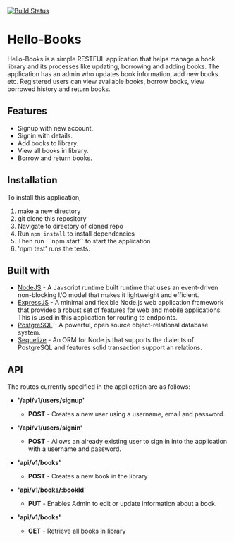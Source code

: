 [![Build Status](https://travis-ci.org/babadee001/HelloBooks.svg?branch=add-jwt-feature)](https://travis-ci.org/babadee001/HelloBooks)

# Hello-Books
Hello-Books is a simple RESTFUL application that helps manage a book library and its processes like updating, borrowing and adding books. The application has an admin who updates book information, add new books etc. 
Registered users can view available books, borrow books, view borrowed history and return books.

## Features
* Signup with new account.
* Signin with details.
* Add books  to library.
* View all books in library.
* Borrow and return books.


## Installation
To install this application,
1. make a new directory 
2. git clone this repository
3. Navigate to directory of cloned repo
4. Run ```npm install``` to install dependencies
5. Then run ```npm start`` to start the application
6. 'npm test' runs the tests.

## Built with
* [NodeJS](https://nodejs.org/en/) - A Javscript runtime built runtime that uses an event-driven non-blocking I/O model that makes it lightweight and efficient.
* [ExpressJS](http://expressjs.com/) - A minimal and flexible Node.js web application framework that provides a robust set of features for web and mobile applications. This is used in this application for routing to endpoints.
* [PostgreSQL](https://www.postgresql.org/) - A powerful, open source object-relational database system.
* [Sequelize](http://docs.sequelizejs.com/) - An ORM for Node.js that supports the dialects of PostgreSQL and features solid transaction support an relations.

## API
The routes currently specified in the application are as follows:

- **'/api/v1/users/signup'**
    - **POST** - Creates a new user using a  username, email and password.

- **'/api/v1/users/signin'**
    - **POST** - Allows an already existing user to sign in into the application with a username and password.


- **'api/v1/books'**
    - **POST** - Creates a new book in the library

- **'api/v1/books/:bookId'**
    - **PUT** - Enables Admin to edit or update information about a book.
- **'api/v1/books'**
    - **GET** - Retrieve all books in library
